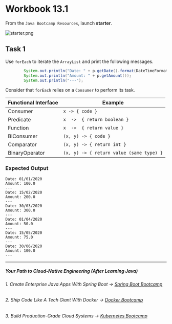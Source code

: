 # Workbook 13.1

From the `Java Bootcamp Resources`, launch **starter**.

![starter.png](https://firebasestorage.googleapis.com/v0/b/learnthepart-75aed.appspot.com/o/images%2F87bced44-2cd9-4db0-9a76-22125c478254?alt=media&token=7dc717de-b9d3-40c6-9ec2-32908aa28976)

## Task 1

Use `forEach` to iterate the `ArrayList` and print the following messages.
```java
        System.out.println("Date: " + p.getDate().format(DateTimeFormatter.ofPattern("dd/MM/yyyy")));
        System.out.println("Amount: " + p.getAmount());
        System.out.println("---");
```
 Consider that `forEach` relies on a `Consumer` to perform its task.


| Functional Interface | Example |
| ----- | -------------------- |
| Consumer | `x -> { code } `|
| Predicate | `x  ->  { return boolean }`|
| Function | `x  ->  { return value }`|
| BiConsumer | `(x, y) -> { code }`|
| Comparator | `(x, y) -> { return int }`|
| BinaryOperator | `(x, y) -> { return value (same type) }`|


### **Expected Output**
```
Date: 01/01/2020
Amount: 100.0
---
Date: 15/02/2020
Amount: 200.0
---
Date: 30/03/2020
Amount: 300.0
---
Date: 01/04/2020
Amount: 50.0
---
Date: 15/05/2020
Amount: 75.0
---
Date: 30/06/2020
Amount: 100.0
---
```

----------

##### Your Path to Cloud-Native Engineering (After Learning Java)
###### 1. Create Enterprise Java Apps With Spring Boot → [Spring Boot Bootcamp](https://www.udemy.com/course/the-complete-spring-boot-development-bootcamp/?couponCode=SPRING_BOOTCAMP)
###### 2. Ship Code Like A Tech Giant With Docker → [Docker Bootcamp](https://www.udemy.com/course/docker-bootcamp-conquer-docker-with-real-world-projects/?couponCode=DOCKER_BOOTCAMP)
###### 3. Build Production-Grade Cloud Systems → [Kubernetes Bootcamp](https://kubernetestraining.io/)